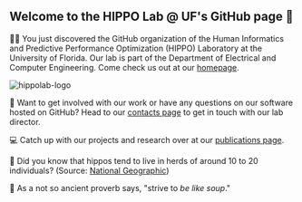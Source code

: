 ## Welcome to the HIPPO Lab @ UF's GitHub page 👋

<!--

**Here are some ideas to get you started:**

🙋‍♀️ A short introduction - what is your organization all about?
🌈 Contribution guidelines - how can the community get involved?
👩‍💻 Useful resources - where can the community find your docs? Is there anything else the community should know?
🍿 Fun facts - what does your team eat for breakfast?
🧙 Remember, you can do mighty things with the power of [Markdown](https://docs.github.com/github/writing-on-github/getting-started-with-writing-and-formatting-on-github/basic-writing-and-formatting-syntax)
-->

🙋‍♀️ You just discovered the GitHub organization of the Human Informatics and Predictive Performance Optimization (HIPPO) Laboratory at the University of Florida. Our lab is part of the Department of Electrical and Computer Engineering. Come check us out at our [homepage](https://hippo.ece.ufl.edu/).

![hippolab-logo](https://hippo.ece.ufl.edu/wp-content/uploads/sites/63/2022/05/allhippos_3-2048x703.png)

🤝 Want to get involved with our work or have any questions on our software hosted on GitHub? Head to our [contacts page](https://hippo.ece.ufl.edu/contact/) to get in touch with our lab director.

💻 Catch up with our projects and research over at our [publications page](https://hippo.ece.ufl.edu/publications/).

🍿 Did you know that hippos tend to live in herds of around 10 to 20 individuals? (Source: [National Geographic](https://www.natgeokids.com/uk/discover/animals/general-animals/ten-hippo-facts/))

🧙 As a not so ancient proverb says, "strive to *be like soup*."
